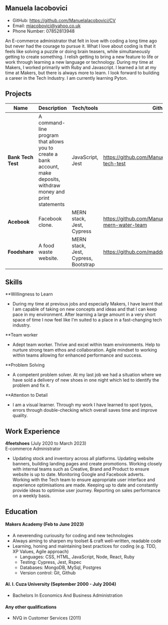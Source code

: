 ## Manuela Iacobovici
* GitHub: https://github.com/ManuelaIacobovici/CV
* Email: miacobovici@yahoo.co.uk
* Phone Number: 07852813948

An E-commerce administrator that felt in love with coding a long time ago but never had the courage to pursue it. What I love about coding is that it feels like solving a puzzle or doing brain teasers, while simultaneously getting to create something. I relish getting to bring a new feature to life or work through learning a new language or technology. During my time at Makers, I worked primarily with Ruby and Javascript. I learned a lot at my time at Makers, but there is always more to learn. I look forward to building a career in the Tech Industry. I am currently learning Pyton.


## Projects

| Name                         | Description                     | Tech/tools                | Github                                                      |
| ---------------------------- | ------------------------------- | ------------------------- | ----------------------------------------------------------- |
| **Bank Tech Test**           | A command-line program that allows you to create a bank account, make deposits, withdraw money and print statements | JavaScript, Jest| https://github.com/ManuelaIacobovici/bank-tech-test         |
| **Acebook**                  | Facebook clone.                 | MERN stack, Jest, Cypress            | https://github.com/ManuelaIacobovici/acebook-mern-water-team|
| **Foodshare**                | A food waste website.           | MERN stack, Jest, Cypress, Bootstrap | https://github.com/maddc0de/foodshare                       |

## Skills

**Willingness to Learn 
* During my time at previous jobs and especially Makers, I have learnt that I am capable of taking on new concepts and ideas and that I can keep pace in my environment. After learning a large amount in a very short space of time I now feel like I'm suited to a place in a fast-changing tech industry. 

**Team worker 
* Adept team worker. Thrive and excel within team environments. Help to nurture strong team ethos and collaboration. Agile mindset to working within teams allowing for enhanced performance and success.

**Problem Solving
* A competent problem solver. At my last job we had a situation where we have sold a delivery of new shoes in one night which led to identify the problem and fix it.

**Attention to Detail 
* I am a visual learner. Through my work I have learned to spot typos, errors through double-checking which overall saves time and improve quality. 

## Work Experience

**4feetshoes** (July 2020 to March 2023)  
E-commerce Administrator 
* Updating stock and inventory across all platforms. Updating website banners, building landing pages and create promotions. Working closely with internal teams such as Creative, Brand and Product to ensure website is up to date. Monitoring Google and Facebook adverts. Working with the Tech team to ensure appropriate user interface and experience optimisations are made. Keeping up to date and constantly provide ideas to optimise user journey. Reporting on sales performance on a weekly basis.


## Education

#### Makers Academy (Feb to June 2023) 
- A neverending curiousity for coding and new technologies
- Always aiming to sharpen my toolset & craft well-written, readable code
- Learning, honing and maintaining best practices for coding (e.g. TDD, XP Values, Agile approach)
     * Languages: CSS, HTML, JavaScript, Node, React, Ruby
     * Testing: Cypress, Jest, Rspec
     * Databases: MongoDB, MySql, Postgres
     * Version control: Git, Github 

#### Al. I. Cuza University (September 2000 - July 2004)

- Bachelors In Economics And Business Administration

#### Any other qualifications

- NVQ in Customer Services (2011)

